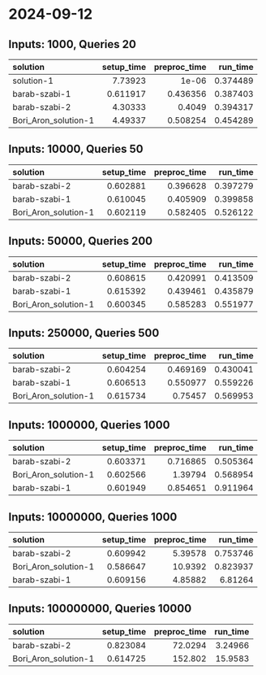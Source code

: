 # 2024-09-12

## Inputs: 1000, Queries 20

| solution             |   setup_time |   preproc_time |   run_time |
|:---------------------|-------------:|---------------:|-----------:|
| solution-1           |     7.73923  |       1e-06    |   0.374489 |
| barab-szabi-1        |     0.611917 |       0.436356 |   0.387403 |
| barab-szabi-2        |     4.30333  |       0.4049   |   0.394317 |
| Bori_Aron_solution-1 |     4.49337  |       0.508254 |   0.454289 |

## Inputs: 10000, Queries 50

| solution             |   setup_time |   preproc_time |   run_time |
|:---------------------|-------------:|---------------:|-----------:|
| barab-szabi-2        |     0.602881 |       0.396628 |   0.397279 |
| barab-szabi-1        |     0.610045 |       0.405909 |   0.399858 |
| Bori_Aron_solution-1 |     0.602119 |       0.582405 |   0.526122 |

## Inputs: 50000, Queries 200

| solution             |   setup_time |   preproc_time |   run_time |
|:---------------------|-------------:|---------------:|-----------:|
| barab-szabi-2        |     0.608615 |       0.420991 |   0.413509 |
| barab-szabi-1        |     0.615392 |       0.439461 |   0.435879 |
| Bori_Aron_solution-1 |     0.600345 |       0.585283 |   0.551977 |

## Inputs: 250000, Queries 500

| solution             |   setup_time |   preproc_time |   run_time |
|:---------------------|-------------:|---------------:|-----------:|
| barab-szabi-2        |     0.604254 |       0.469169 |   0.430041 |
| barab-szabi-1        |     0.606513 |       0.550977 |   0.559226 |
| Bori_Aron_solution-1 |     0.615734 |       0.75457  |   0.569953 |

## Inputs: 1000000, Queries 1000

| solution             |   setup_time |   preproc_time |   run_time |
|:---------------------|-------------:|---------------:|-----------:|
| barab-szabi-2        |     0.603371 |       0.716865 |   0.505364 |
| Bori_Aron_solution-1 |     0.602566 |       1.39794  |   0.568954 |
| barab-szabi-1        |     0.601949 |       0.854651 |   0.911964 |

## Inputs: 10000000, Queries 1000

| solution             |   setup_time |   preproc_time |   run_time |
|:---------------------|-------------:|---------------:|-----------:|
| barab-szabi-2        |     0.609942 |        5.39578 |   0.753746 |
| Bori_Aron_solution-1 |     0.586647 |       10.9392  |   0.823937 |
| barab-szabi-1        |     0.609156 |        4.85882 |   6.81264  |

## Inputs: 100000000, Queries 10000

| solution             |   setup_time |   preproc_time |   run_time |
|:---------------------|-------------:|---------------:|-----------:|
| barab-szabi-2        |     0.823084 |        72.0294 |    3.24966 |
| Bori_Aron_solution-1 |     0.614725 |       152.802  |   15.9583  |